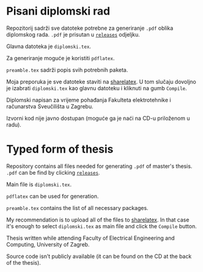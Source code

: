 # Pisani diplomski rad

Repozitorij sadrži sve datoteke potrebne za generiranje `.pdf` oblika
diplomskog rada. `.pdf` je prisutan u [`releases`](https://github.com/vjeranc/dr-pisani/releases) odjeljku.

Glavna datoteka je `diplomski.tex`.

Za generiranje moguće je koristiti `pdflatex`.

`preamble.tex` sadrži popis svih potrebnih paketa.

Moja preporuka je sve datoteke staviti na
[sharelatex](https://www.sharelatex.com/). U tom slučaju dovoljno je izabrati
`diplomski.tex` kao glavnu datoteku i kliknuti na gumb `Compile`.

Diplomski napisan za vrijeme pohađanja Fakulteta elektrotehnike i računarstva Sveučilišta u Zagrebu.

Izvorni kod nije javno dostupan (moguće ga je naći na CD-u priloženom u radu).

# Typed form of thesis

Repository contains all files needed for generating `.pdf` of master's thesis. `.pdf` can be find by clicking [`releases`](https://github.com/vjeranc/dr-pisani/releases).

Main file is `diplomski.tex`.

`pdflatex` can be used for generation.

`preamble.tex` contains the list of all necessary packages.

My recommendation is to upload all of the files to
[sharelatex](https://www.sharelatex.com/).
In that case it's enough to select `diplomski.tex` as main file and click the
`Compile` button.

Thesis written while attending Faculty of Electrical Engineering and Computing, University of Zagreb.

Source code isn't publicly available (it can be found on the CD at the back of the thesis).
